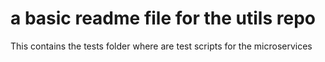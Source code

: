 # a basic readme file for the utils repo
This contains the tests folder where are test scripts for the microservices
